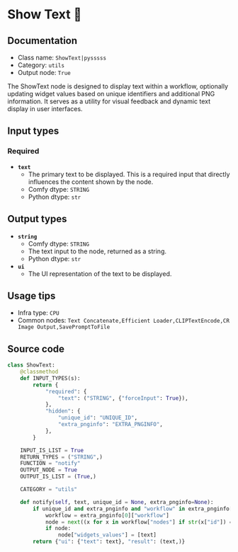 # Show Text 🐍
## Documentation
- Class name: `ShowText|pysssss`
- Category: `utils`
- Output node: `True`

The ShowText node is designed to display text within a workflow, optionally updating widget values based on unique identifiers and additional PNG information. It serves as a utility for visual feedback and dynamic text display in user interfaces.
## Input types
### Required
- **`text`**
    - The primary text to be displayed. This is a required input that directly influences the content shown by the node.
    - Comfy dtype: `STRING`
    - Python dtype: `str`
## Output types
- **`string`**
    - Comfy dtype: `STRING`
    - The text input to the node, returned as a string.
    - Python dtype: `str`
- **`ui`**
    - The UI representation of the text to be displayed.
## Usage tips
- Infra type: `CPU`
- Common nodes: `Text Concatenate,Efficient Loader,CLIPTextEncode,CR Image Output,SavePromptToFile`


## Source code
```python
class ShowText:
    @classmethod
    def INPUT_TYPES(s):
        return {
            "required": {
                "text": ("STRING", {"forceInput": True}),
            },
            "hidden": {
                "unique_id": "UNIQUE_ID",
                "extra_pnginfo": "EXTRA_PNGINFO",
            },
        }

    INPUT_IS_LIST = True
    RETURN_TYPES = ("STRING",)
    FUNCTION = "notify"
    OUTPUT_NODE = True
    OUTPUT_IS_LIST = (True,)

    CATEGORY = "utils"

    def notify(self, text, unique_id = None, extra_pnginfo=None):
        if unique_id and extra_pnginfo and "workflow" in extra_pnginfo[0]:
            workflow = extra_pnginfo[0]["workflow"]
            node = next((x for x in workflow["nodes"] if str(x["id"]) == unique_id[0]), None)
            if node:
                node["widgets_values"] = [text]
        return {"ui": {"text": text}, "result": (text,)}

```
